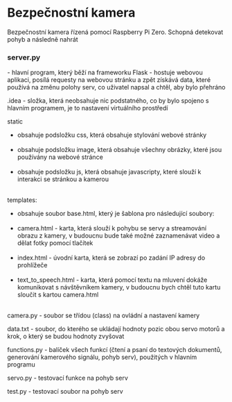 <h1> Bezpečnostní kamera </h1> 

Bezpečnostní kamera řízená pomocí Raspberry Pi Zero. Schopná detekovat pohyb a následně nahrát

<h3>server.py</h2> - hlavní program, který běží na frameworku Flask - hostuje webovou aplikaci, posílá requesty na webovou stránku a zpět získává data, které používá na změnu polohy serv, co uživatel napsal a chtěl, aby bylo přehráno

.idea - složka, která neobsahuje nic podstatného, co by bylo spojeno s hlavním programem, je to nastavení virtuálního prostředí

static
<ul> 
       <li>obsahuje podsložku css, která obsahuje stylování webové stránky</li><br>
       <li>obsahuje podsložku image, která obsahuje všechny obrázky, které jsou používány na webové stránce</li><br>
       <li>obsahuje podsložku js, která obsahuje javascripty, které slouží k interakci se stránkou a kamerou</li><br> 
</ul>

templates:
<ul>
<li>obsahuje soubor base.html, který je šablona pro následující soubory:</li><br>
<li>camera.html - karta, která slouží k pohybu se servy a streamování obrazu z kamery, v budoucnu bude také možné zaznamenávat video a dělat fotky pomocí tlačítek</li><br>
<li>index.html - úvodní karta, která se zobrazí po zadání IP adresy do prohlížeče</li><br>
<li>text_to_speech.html - karta, která pomocí textu na mluvení dokáže komunikovat s návštěvníkem kamery, v budoucnu bych chtěl tuto kartu sloučit s kartou camera.html</li><br>
</ul> 

camera.py - soubor se třídou (class) na ovládní a nastavení kamery          
          
data.txt - soubor, do kterého se ukládají hodnoty pozic obou servo motorů a krok, o který se budou hodnoty zvyšovat

functions.py - balíček všech funkcí (čtení a psaní do textových dokumentů, generování kamerového signálu, pohyb serv), použitých v hlavním programu

servo.py - testovací funkce na pohyb serv

test.py - testovací soubor na pohyb serv

